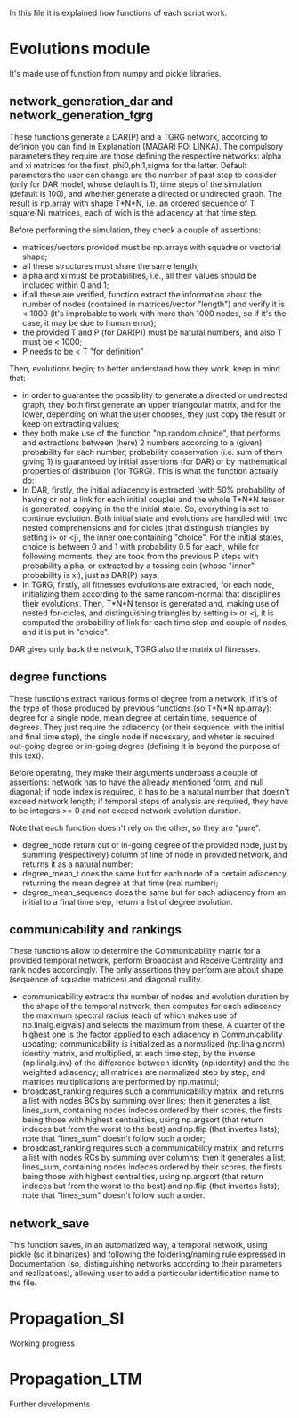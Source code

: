In this file it is explained how functions of each script work.

# Evolutions module
It's made use of function from numpy and pickle libraries.

## network_generation_dar and network_generation_tgrg
These functions generate a DAR(P) and a TGRG network, according to definion you can find in Explanation (MAGARI POI LINKA).
The compulsory parameters they require are those defining the respective networks: alpha and xi matrices for the first, phi0,phi1,sigma for the latter. Default parameters the user can change are the number of past step to consider (only for DAR model, whose default is 1), time steps of the simulation (default is 100), and whether generate a directed or undirected graph.
The result is np.array with shape T\*N\*N, i.e. an ordered sequence of T square(N) matrices, each of wich is the adiacency at that time step.

Before performing the simulation, they check a couple of assertions: 
* matrices/vectors provided must be np.arrays with squadre or vectorial shape; 
* all these structures must share the same length;
* alpha and xi must be probabilities, i.e., all their values should be included within 0 and 1; 
* if all these are verified, function extract the information about the number of nodes (contained in matrices/vector "length") and verify it is < 1000 (it's improbable to work with more than 1000 nodes, so  if it's the case, it may be due to human error); 
* the provided T and P (for DAR(P)) must be natural numbers, and also T must be < 1000;
* P needs to be < T "for definition"

Then, evolutions begin; to better understand how they work, keep in mind that:
* in order to guarantee the possibility to generate a directed or undirected graph, they both first generate an upper triangoular matrix, and for the lower, depending on what the user chooses, they just copy the result or keep on extracting values;
* they both make use of the function "np.random.choice", that performs and extractions between (here) 2 numbers according to a (given) probability for each number; probability conservation (i.e. sum of them giving 1) is guaranteed by initial assertions (for DAR) or by mathematical properties of distribuion (for TGRG).
This is what the function actually do:
* In DAR, firstly, the initial adiacency is extracted (with 50% probability of having or not a link for each initial couple) and the whole T\*N\*N tensor is generated, copying in the the initial state. So, everything is set to continue evolution. Both initial state and evolutions are handled with two nested comprehensions and for cicles (that distinguish triangles by setting i> or <j), the inner one containing "choice". For the initial states, choice is between 0 and 1 with probability 0.5 for each, while for following moments, they are took from the previous P steps with probability alpha, or extracted by a tossing coin (whose "inner" probability is xi), just as DAR(P) says.
* In TGRG, firstly, all fitnesses evolutions are extracted, for each node, initializing them according to the same random-normal that disciplines their evolutions. Then, T\*N\*N tensor is generated and, making use of nested for-cicles, and distinguishing triangles by setting i> or <j, it is computed the probability of link for each time step and couple of nodes, and it is put in "choice".

DAR gives only back the network, TGRG also the matrix of fitnesses.

## degree functions
These functions extract various forms of degree from a network, if it's of the type of those produced by previous functions (so T\*N\*N np.array): degree for a single node, mean degree at certain time, sequence of degrees. They just require the adiacency (or their sequence, with the initial and final time step), the single node if necessary, and wheter is required out-going degree or in-going degree (defining it is beyond the purpose of this text).

Before operating, they make their arguments underpass a couple of assertions: network has to have the already mentioned form, and null diagonal; if node index is required, it has to be a natural number that doesn't exceed network length; if temporal steps of analysis are required, they have to be integers >= 0 and not exceed network evolution duration.

Note that each function doesn't rely on the other, so they are "pure".

* degree_node return out or in-going degree of the provided node, just by summing (respectively) column of line of node in provided network, and returns it as a natural number;
* degree_mean_t does the same but for each node of a certain adiacency, returning the mean degree at that time (real number);
* degree_mean_sequence does the same but for each adiacency from an initial to a final time step, return a list of degree evolution.

## communicability and rankings
These functions allow to determine the Communicability matrix for a provided temporal network, perform Broadcast and Receive Centrality and rank nodes accordingly.
The only assertions they perform are about shape (sequence of squadre matrices) and diagonal nullity.

* communicability extracts the number of nodes and evolution duration by the shape of the temporal network, then computes for each adiacency the maximum spectral radius (each of which makes use of np.linalg.eigvals) and selects the maximum from these. A quarter of the highest one is the factor applied to each adiacency in Communicability updating; communicability is initialized as a normalized (np.linalg.norm) identity matrix, and multiplied, at each time step, by the inverse (np.linalg.inv) of the difference between identity (np.identity) and the the weighted adiacency; all matrices are normalized step by step, and matrices multiplications are performed by np.matmul;
* broadcast_ranking requires such a communicability matrix, and returns a list with nodes BCs by summing over lines; then it generates a list, lines_sum, containing nodes indeces ordered by their scores, the firsts being those with highest centralities, using np.argsort (that return indeces but from the worst to the best) and np.flip (that invertes lists); note that "lines_sum" doesn't follow such a order;
* broadcast_ranking requires such a communicability matrix, and returns a list with nodes RCs by summing over columns; then it generates a list, lines_sum, containing nodes indeces ordered by their scores, the firsts being those with highest centralities, using np.argsort (that return indeces but from the worst to the best) and np.flip (that invertes lists); note that "lines_sum" doesn't follow such a order.

## network_save
This function saves, in an automatized way, a temporal network, using pickle (so it binarizes) and following the foldering/naming rule expressed in Documentation (so, distinguishing networks according to their parameters and realizations), allowing user to add a particoular identification name to the file.


# Propagation_SI
Working progress

# Propagation_LTM
Further developments
